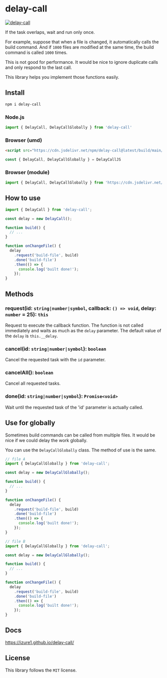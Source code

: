 # delay-call

[![delay-call](https://data.jsdelivr.com/v1/package/npm/delay-call/badge)](https://www.jsdelivr.com/package/npm/delay-call)

If the task overlaps, wait and run only once.

For example, suppose that when a file is changed, it automatically calls the build command.
And if `1000` files are modified at the same time, the build command is called `1000` times.

This is not good for performance.
It would be nice to ignore duplicate calls and only respond to the last call.

This library helps you implement those functions easily.

## Install

```bash
npm i delay-call
```

### Node.js

```javascript
import { DelayCall, DelayCallGlobally } from 'delay-call'
```

### Browser (umd)

```html
<script src="https://cdn.jsdelivr.net/npm/delay-call@latest/build/main/index.min.js"></script>
```

```javascript
const { DelayCall, DelayCallGlobally } = DelayCallJS
```

### Browser (module)

```javascript
import { DelayCall, DelayCallGlobally } from 'https://cdn.jsdelivr.net/npm/delay-call@latest/build/module/index.min.js'
```

## How to use

```javascript
import { DelayCall } from 'delay-call';

const delay = new DelayCall();

function build() {
  // ...
}

function onChangeFile() {
  delay
    .request('build-file', build)
    .done('build-file')
    .then(() => {
      console.log('built done!');
    });
}
```

## Methods

### request(id: `string|number|symbol`, callback: `() => void`, delay: `number` = 25): `this`

Request to execute the callback function. The function is not called immediately and waits as much as the `delay` parameter. The default value of the `delay` is `this.__delay`.

### cancel(id: `string|number|symbol`): `boolean`

Cancel the requested task with the `id` parameter.

### cancelAll(): `boolean`

Cancel all requested tasks.

### done(id: `string|number|symbol`): `Promise<void>`

Wait until the requested task of the 'id' parameter is actually called.

## Use for globally

Sometimes build commands can be called from multiple files. It would be nice if we could delay the work globally.

You can use the `DelayCallGlobally` class. The method of use is the same.

```javascript
// file A
import { DelayCallGlobally } from 'delay-call';

const delay = new DelayCallGlobally();

function build() {
  // ...
}

function onChangeFile() {
  delay
    .request('build-file', build)
    .done('build-file')
    .then(() => {
      console.log('built done!');
    });
}

// file B
import { DelayCallGlobally } from 'delay-call';

const delay = new DelayCallGlobally();

function build() {
  // ...
}

function onChangeFile() {
  delay
    .request('build-file', build)
    .done('build-file')
    .then(() => {
      console.log('built done!');
    });
}
```

## Docs

https://izure1.github.io/delay-call/

## License

This library follows the `MIT` license.
